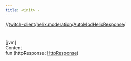 ```yaml
---
title: <init> -
---
```

//[twitch-client](../../index.md)/[helix.moderation](../index.md)/[AutoModHelixResponse](index.md)/[<init>](-init-.md)



# <init>  
[jvm]  
Content  
fun [<init>](-init-.md)(httpResponse: [HttpResponse]())  



